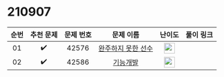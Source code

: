 # 210907

| 순번 |     추천 문제      | 문제 번호 |                          문제 이름                           |                            난이도                            | 풀이 링크 |
| :--: | :----------------: | :-------: | :----------------------------------------------------------: | :----------------------------------------------------------: | :-------: |
|  01  | :heavy_check_mark: |   42576   | <a href="https://programmers.co.kr/learn/courses/30/lessons/42576" target="_blank">완주하지 못한 선수</a> | <img height="25px" width="25px" src="https://static.solved.ac/tier_small/8.svg"/> |           |
|  02  | :heavy_check_mark: |   42586   | <a href="https://programmers.co.kr/learn/courses/30/lessons/42586" target="_blank">기능개발</a> | <img height="25px" width="25px" src="https://static.solved.ac/tier_small/8.svg"/> |           |

